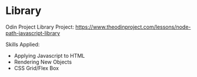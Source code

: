 # Library
Odin Project Library Project: https://www.theodinproject.com/lessons/node-path-javascript-library

Skills Applied:
- Applying Javascript to HTML
- Rendering New Objects
- CSS Grid/Flex Box

